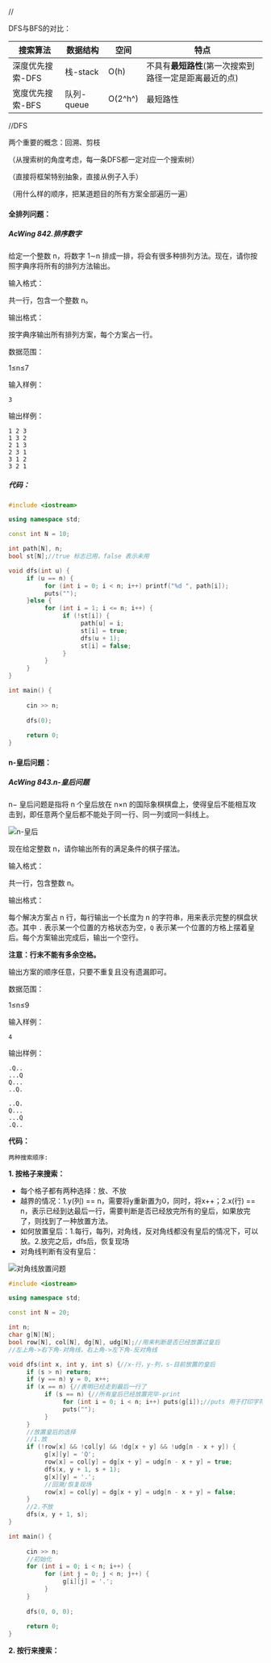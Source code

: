 















//

DFS与BFS的对比：

| 搜索算法         | 数据结构   | 空间    | 特点                                                   |
| ---------------- | ---------- | ------- | ------------------------------------------------------ |
| 深度优先搜索-DFS | 栈-stack   | O(h)    | 不具有**最短路性**(第一次搜索到路径一定是距离最近的点) |
| 宽度优先搜索-BFS | 队列-queue | O(2^h^) | 最短路性                                               |







//DFS

两个重要的概念：回溯、剪枝

（从搜索树的角度考虑，每一条DFS都一定对应一个搜索树）

（直接将框架特别抽象，直接从例子入手）

（用什么样的顺序，把某道题目的所有方案全部遍历一遍）





#### 全排列问题：

##### AcWing 842.排序数字

给定一个整数 n，将数字 1∼n 排成一排，将会有很多种排列方法。现在，请你按照字典序将所有的排列方法输出。

输入格式：

共一行，包含一个整数 n。

输出格式：

按字典序输出所有排列方案，每个方案占一行。

数据范围：

1≤n≤7

输入样例：

```
3
```

输出样例：

```
1 2 3
1 3 2
2 1 3
2 3 1
3 1 2
3 2 1
```

##### 代码：

```c++
#include <iostream>

using namespace std;

const int N = 10;

int path[N], n;
bool st[N];//true 标志已用，false 表示未用

void dfs(int u) {
     if (u == n) {
          for (int i = 0; i < n; i++) printf("%d ", path[i]);
          puts("");
     }else {
          for (int i = 1; i <= n; i++) {
               if (!st[i]) {
                    path[u] = i;
                    st[i] = true;
                    dfs(u + 1);
                    st[i] = false;
               }
          }
     }
}

int main() {
     
     cin >> n;
     
     dfs(0);
     
     return 0;
}
```







#### n-皇后问题：

##### AcWing 843.n-皇后问题

n− 皇后问题是指将 n 个皇后放在 n×n 的国际象棋棋盘上，使得皇后不能相互攻击到，即任意两个皇后都不能处于同一行、同一列或同一斜线上。

![n-皇后](https://cdn.acwing.com/media/article/image/2019/06/08/19_860e00c489-1_597ec77c49-8-queens.png)



现在给定整数 n，请你输出所有的满足条件的棋子摆法。

输入格式：

共一行，包含整数 n。

输出格式：

每个解决方案占 n 行，每行输出一个长度为 n 的字符串，用来表示完整的棋盘状态。其中 `.` 表示某一个位置的方格状态为空，`Q` 表示某一个位置的方格上摆着皇后。每个方案输出完成后，输出一个空行。

**注意：行末不能有多余空格。**

输出方案的顺序任意，只要不重复且没有遗漏即可。

数据范围：

1≤n≤9

输入样例：

```
4
```

输出样例：

```
.Q..
...Q
Q...
..Q.

..Q.
Q...
...Q
.Q..
```

**代码：**

`两种搜索顺序:`

**1. 按格子来搜索：**

- 每个格子都有两种选择：放、不放
- 越界的情况：1.y(列) == n，需要将y重新置为0，同时，将x++；2.x(行) == n，表示已经到达最后一行，需要判断是否已经放完所有的皇后，如果放完了，则找到了一种放置方法。
- 如何放置皇后：1.每行，每列，对角线，反对角线都没有皇后的情况下，可以放。2.放完之后，dfs后，恢复现场
- 对角线判断有没有皇后：



![对角线放置问题](/Users/yan/Desktop/Algorithm-Learning/AcWing-Class/算法基础课/picture/n-empress.jpg)





```c++
#include <iostream>

using namespace std;

const int N = 20;

int n;
char g[N][N];
bool row[N], col[N], dg[N], udg[N];//用来判断是否已经放置过皇后
//左上角->右下角-对角线，右上角->左下角-反对角线

void dfs(int x, int y, int s) {//x-行，y-列，s-目前放置的皇后
     if (s > n) return;
     if (y == n) y = 0, x++;
     if (x == n) {//表明已经走到最后一行了
          if (s == n) {//所有皇后已经放置完毕-print
               for (int i = 0; i < n; i++) puts(g[i]);//puts 用于打印字符串
               puts("");
          }
     }
     //放置皇后的选择
     //1.放
     if (!row[x] && !col[y] && !dg[x + y] && !udg[n - x + y]) {
          g[x][y] = 'Q';
          row[x] = col[y] = dg[x + y] = udg[n - x + y] = true;
          dfs(x, y + 1, s + 1);
          g[x][y] = '.';
          //回溯/恢复现场
          row[x] = col[y] = dg[x + y] = udg[n - x + y] = false;
     }
     //2.不放
     dfs(x, y + 1, s);
}

int main() {
     
     cin >> n;
     //初始化
     for (int i = 0; i < n; i++) {
          for (int j = 0; j < n; j++) {
               g[i][j] = '.';
          }
     }
     
     dfs(0, 0, 0);
     
     return 0;
}
```







**2. 按行来搜索：**

```c++

```

